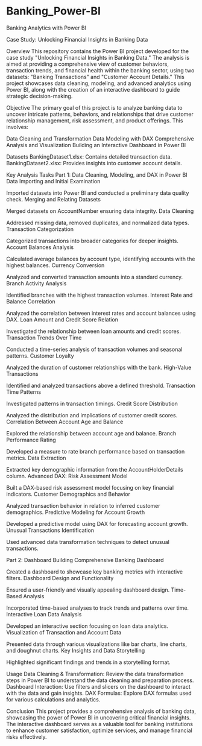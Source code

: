 # Banking_Power-BI
Banking Analytics with Power BI

Case Study: Unlocking Financial Insights in Banking Data

Overview
This repository contains the Power BI project developed for the case study "Unlocking Financial Insights in Banking Data." The analysis is aimed at providing a comprehensive view of customer behaviors, transaction trends, and financial health within the banking sector, using two datasets: "Banking Transactions" and "Customer Account Details." This project showcases data cleaning, modeling, and advanced analytics using Power BI, along with the creation of an interactive dashboard to guide strategic decision-making.

Objective
The primary goal of this project is to analyze banking data to uncover intricate patterns, behaviors, and relationships that drive customer relationship management, risk assessment, and product offerings. This involves:

Data Cleaning and Transformation
Data Modeling with DAX
Comprehensive Analysis and Visualization
Building an Interactive Dashboard in Power BI

Datasets
BankingDataset1.xlsx: Contains detailed transaction data.
BankingDataset2.xlsx: Provides insights into customer account details.

Key Analysis Tasks
Part 1: Data Cleaning, Modeling, and DAX in Power BI
Data Importing and Initial Examination

Imported datasets into Power BI and conducted a preliminary data quality check.
Merging and Relating Datasets

Merged datasets on AccountNumber ensuring data integrity.
Data Cleaning

Addressed missing data, removed duplicates, and normalized data types.
Transaction Categorization

Categorized transactions into broader categories for deeper insights.
Account Balances Analysis

Calculated average balances by account type, identifying accounts with the highest balances.
Currency Conversion

Analyzed and converted transaction amounts into a standard currency.
Branch Activity Analysis

Identified branches with the highest transaction volumes.
Interest Rate and Balance Correlation

Analyzed the correlation between interest rates and account balances using DAX.
Loan Amount and Credit Score Relation

Investigated the relationship between loan amounts and credit scores.
Transaction Trends Over Time

Conducted a time-series analysis of transaction volumes and seasonal patterns.
Customer Loyalty

Analyzed the duration of customer relationships with the bank.
High-Value Transactions

Identified and analyzed transactions above a defined threshold.
Transaction Time Patterns

Investigated patterns in transaction timings.
Credit Score Distribution

Analyzed the distribution and implications of customer credit scores.
Correlation Between Account Age and Balance

Explored the relationship between account age and balance.
Branch Performance Rating

Developed a measure to rate branch performance based on transaction metrics.
Data Extraction

Extracted key demographic information from the AccountHolderDetails column.
Advanced DAX: Risk Assessment Model

Built a DAX-based risk assessment model focusing on key financial indicators.
Customer Demographics and Behavior

Analyzed transaction behavior in relation to inferred customer demographics.
Predictive Modeling for Account Growth

Developed a predictive model using DAX for forecasting account growth.
Unusual Transactions Identification

Used advanced data transformation techniques to detect unusual transactions.

Part 2: Dashboard Building
Comprehensive Banking Dashboard

Created a dashboard to showcase key banking metrics with interactive filters.
Dashboard Design and Functionality

Ensured a user-friendly and visually appealing dashboard design.
Time-Based Analysis

Incorporated time-based analyses to track trends and patterns over time.
Interactive Loan Data Analysis

Developed an interactive section focusing on loan data analytics.
Visualization of Transaction and Account Data

Presented data through various visualizations like bar charts, line charts, and doughnut charts.
Key Insights and Data Storytelling

Highlighted significant findings and trends in a storytelling format.

Usage
Data Cleaning & Transformation: Review the data transformation steps in Power BI to understand the data cleaning and preparation process.
Dashboard Interaction: Use filters and slicers on the dashboard to interact with the data and gain insights.
DAX Formulas: Explore DAX formulas used for various calculations and analytics.

Conclusion
This project provides a comprehensive analysis of banking data, showcasing the power of Power BI in uncovering critical financial insights. The interactive dashboard serves as a valuable tool for banking institutions to enhance customer satisfaction, optimize services, and manage financial risks effectively.
